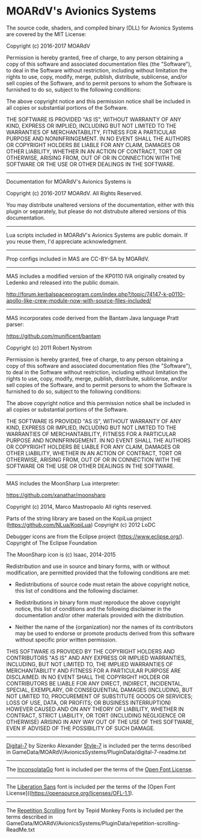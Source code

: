 # MOARdV's Avionics Systems

The source code, shaders, and compiled binary (DLL) for Avionics Systems are covered by
the MIT License:

Copyright (c) 2016-2017 MOARdV

Permission is hereby granted, free of charge, to any person obtaining a copy
of this software and associated documentation files (the "Software"), to deal
in the Software without restriction, including without limitation the rights
to use, copy, modify, merge, publish, distribute, sublicense, and/or sell
copies of the Software, and to permit persons to whom the Software is
furnished to do so, subject to the following conditions:

The above copyright notice and this permission notice shall be included in all
copies or substantial portions of the Software.

THE SOFTWARE IS PROVIDED "AS IS", WITHOUT WARRANTY OF ANY KIND, EXPRESS OR
IMPLIED, INCLUDING BUT NOT LIMITED TO THE WARRANTIES OF MERCHANTABILITY,
FITNESS FOR A PARTICULAR PURPOSE AND NONINFRINGEMENT. IN NO EVENT SHALL THE
AUTHORS OR COPYRIGHT HOLDERS BE LIABLE FOR ANY CLAIM, DAMAGES OR OTHER
LIABILITY, WHETHER IN AN ACTION OF CONTRACT, TORT OR OTHERWISE, ARISING FROM,
OUT OF OR IN CONNECTION WITH THE SOFTWARE OR THE USE OR OTHER DEALINGS IN THE
SOFTWARE.

---

Documentation for MOARdV's Avionics Systems is

Copyright (c) 2016-2017 MOARdV.  All Rights Reserved.

You may distribute unaltered versions of the documentation, either with this
plugin or separately, but please do not distrubute altered versions of this documentation.

---

Lua scripts included in MOARdV's Avionics Systems are public domain.  If you
reuse them, I'd appreciate acknowledgment.

---

Prop configs included in MAS are CC-BY-SA by MOARdV.

---

MAS includes a modified version of the KP0110 IVA originally created by
Ledenko and released into the public domain.

http://forum.kerbalspaceprogram.com/index.php?/topic/74147-k-p0110-apollo-like-crew-module-now-with-source-files-included/

---

MAS incorporates code derived from the Bantam Java language Pratt parser:

https://github.com/munificent/bantam

Copyright (c) 2011 Robert Nystrom

Permission is hereby granted, free of charge, to
any person obtaining a copy of this software and
associated documentation files (the "Software"),
to deal in the Software without restriction,
including without limitation the rights to use,
copy, modify, merge, publish, distribute,
sublicense, and/or sell copies of the Software,
and to permit persons to whom the Software is
furnished to do so, subject to the following
conditions:

The above copyright notice and this permission
notice shall be included in all copies or
substantial portions of the Software.

THE SOFTWARE IS PROVIDED "AS IS", WITHOUT
WARRANTY OF ANY KIND,
EXPRESS OR IMPLIED, INCLUDING BUT NOT LIMITED TO
THE WARRANTIES OF MERCHANTABILITY, FITNESS FOR A
PARTICULAR PURPOSE AND NONINFRINGEMENT. IN NO
EVENT SHALL THE AUTHORS OR COPYRIGHT HOLDERS BE
LIABLE FOR ANY CLAIM, DAMAGES OR OTHER LIABILITY,
WHETHER IN AN ACTION OF CONTRACT, TORT OR
OTHERWISE, ARISING FROM, OUT OF OR IN CONNECTION
WITH THE SOFTWARE OR THE USE OR OTHER DEALINGS IN
THE SOFTWARE.

---

MAS includes the MoonSharp Lua interpreter:

https://github.com/xanathar/moonsharp

Copyright (c) 2014, Marco Mastropaolo
All rights reserved.

Parts of the string library are based on the KopiLua project (https://github.com/NLua/KopiLua)
Copyright (c) 2012 LoDC

Debugger icons are from the Eclipse project (https://www.eclipse.org/).
Copyright of The Eclipse Foundation

The MoonSharp icon is (c) Isaac, 2014-2015


Redistribution and use in source and binary forms, with or without
modification, are permitted provided that the following conditions are met:

* Redistributions of source code must retain the above copyright notice, this
  list of conditions and the following disclaimer.

* Redistributions in binary form must reproduce the above copyright notice,
  this list of conditions and the following disclaimer in the documentation
  and/or other materials provided with the distribution.

* Neither the name of the {organization} nor the names of its
  contributors may be used to endorse or promote products derived from
  this software without specific prior written permission.

THIS SOFTWARE IS PROVIDED BY THE COPYRIGHT HOLDERS AND CONTRIBUTORS "AS IS"
AND ANY EXPRESS OR IMPLIED WARRANTIES, INCLUDING, BUT NOT LIMITED TO, THE
IMPLIED WARRANTIES OF MERCHANTABILITY AND FITNESS FOR A PARTICULAR PURPOSE ARE
DISCLAIMED. IN NO EVENT SHALL THE COPYRIGHT HOLDER OR CONTRIBUTORS BE LIABLE
FOR ANY DIRECT, INDIRECT, INCIDENTAL, SPECIAL, EXEMPLARY, OR CONSEQUENTIAL
DAMAGES (INCLUDING, BUT NOT LIMITED TO, PROCUREMENT OF SUBSTITUTE GOODS OR
SERVICES; LOSS OF USE, DATA, OR PROFITS; OR BUSINESS INTERRUPTION) HOWEVER
CAUSED AND ON ANY THEORY OF LIABILITY, WHETHER IN CONTRACT, STRICT LIABILITY,
OR TORT (INCLUDING NEGLIGENCE OR OTHERWISE) ARISING IN ANY WAY OUT OF THE USE
OF THIS SOFTWARE, EVEN IF ADVISED OF THE POSSIBILITY OF SUCH DAMAGE.

---

[Digital-7](http://www.fontspace.com/style-7/digital-7) by Sizenko Alexander [Style-7](http://www.styleseven.com) is included per the terms described in 
GameData/MOARdV/AvionicsSystems/PluginData/digital-7-readme.txt

---

The [InconsolataGo](http://www.levien.com/type/myfonts/) font is included per the terms of the [Open Font License](http://scripts.sil.org/cms/scripts/page.php?site_id=nrsi&item_id=OFL&_sc=1).

---

The [Liberation Sans](https://pagure.io/liberation-fonts) font is included per the terms of the [Open Font License]((https://opensource.org/licenses/OFL-1.1).


---

The [Repetition Scrolling](http://www.1001fonts.com/repetition-scrolling-font.html) font by Tepid Monkey Fonts is included per the terms described in
GameData/MOARdV/AvionicsSystems/PluginData/repetition-scrolling-ReadMe.txt
